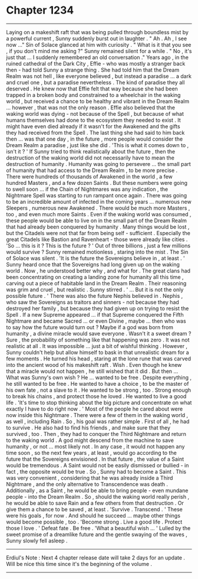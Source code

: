 
# Chapter 1234


---

Laying on a makeshift raft that was being pulled through boundless mist by a powerful current , Sunny suddenly burst out in laughter .
" Ah . Ah , I see now ..."
Sin of Solace glanced at him with curiosity .
" What is it that you see , if you don't mind me asking ?"
Sunny remained silent for a while .
" No , it's just that ... I suddenly remembered an old conversation ."
Years ago , in the ruined cathedral of the Dark City , Effie - who was mostly a stranger back then - had told Sunny a strange thing .
She had told him that the Dream Realm was not hell , like everyone believed , but instead a paradise ... a dark and cruel one , but a paradise nevertheless . The kind of paradise they all deserved .
He knew now that Effie felt that way because she had been trapped in a broken body and constrained to a wheelchair in the waking world , but received a chance to be healthy and vibrant in the Dream Realm ... however , that was not the only reason .
Effie also believed that the waking world was dying - not because of the Spell , but because of what humans themselves had done to the ecosystem they needed to exist . It might have even died already if it wasn't for the Awakened and the gifts they had received from the Spell .
The last thing she had said to him back then ... was that one day , in the future , more people would consider the Dream Realm a paradise , just like she did .
'This is what it comes down to , isn't it ? '
If Sunny tried to think realistically about the future , then the destruction of the waking world did not necessarily have to mean the destruction of humanity . Humanity was going to persevere ... the small part of humanity that had access to the Dream Realm , to be more precise .
There were hundreds of thousands of Awakened in the world , a few hundred Masters , and a few dozen Saints . But these numbers were going to swell soon ... if the Chain of Nightmares was any indication , the Nightmare Spell was starting to run rampant once again . There was going to be an incredible amount of infected in the coming years ... numerous new Sleepers , numerous new Awakened .
There would be much more Masters , too , and even much more Saints .
Even if the waking world was consumed , these people would be able to live on in the small part of the Dream Realm that had already been conquered by humanity . Many things would be lost , but the Citadels were not that far from being self - sufficient . Especially the great Citadels like Bastion and Ravenheart - those were already like cities .
'So ... this is it ? This is the future ? '
Out of three billions , just a few millions would survive ?
Sunny remained motionless , staring into the mist .
The Sin of Solace was silent .
'It is the future the Sovereigns believe in , at least . '
Sunny heard once that the Sovereigns had long given up on the waking world . Now , he understood better why , and what for . The great clans had been concentrating on creating a landing zone for humanity all this time , carving out a piece of habitable land in the Dream Realm .
Their reasoning was grim and cruel , but realistic .
Sunny stirred .
' ... But it is not the only possible future . '
There was also the future Nephis believed in .
Nephis , who saw the Sovereigns as traitors and sinners - not because they had destroyed her family , but because they had given up on trying to resist the Spell .
If a new Supreme appeared ... if that Supreme conquered the Fifth Nightmare and became Sacred ... or even Divine , maybe ... then who was to say how the future would turn out ?
Maybe if a god was born from humanity , a divine miracle would save everyone .
Wasn't it a sweet dream ?
Sure , the probability of something like that happening was zero . It was not realistic at all . It was impossible ... just a bit of wishful thinking .
However , Sunny couldn't help but allow himself to bask in that unrealistic dream for a few moments .
He turned his head , staring at the lone rune that was carved into the ancient wood of his makeshift raft .
Wish .
Even though he knew that a miracle would not happen , he still wished that it did .
But then ...
What was Sunny's own wish ?
He ... wanted to be free . Despite everything , he still wanted to be free . He wanted to have a choice , to be the master of his own fate , not a slave to it .
He wanted to be strong , too . Strong enough to break his chains , and protect those he loved .
He wanted to live a good life .
'It's time to stop thinking about the big picture and concentrate on what exactly I have to do right now . '
Most of the people he cared about were now inside this Nightmare . There were a few of them in the waking world , as well , including Rain .
So , his goal was rather simple .
First of all , he had to survive .
He also had to find his friends , and make sure that they survived , too .
Then , they had to conquer the Third Nightmare and return to the waking world .
A god might descend from the machine to save humanity , or not ... most likely not . In any case , it would not happen any time soon , so the next few years , at least , would go according to the future that the Sovereigns envisioned .
In that future , the value of a Saint would be tremendous . A Saint would not be easily dismissed or bullied - in fact , the opposite would be true .
So , Sunny had to become a Saint .
This was very convenient , considering that he was already inside a Third Nightmare , and the only alternative to Transcendence was death .
Additionally , as a Saint , he would be able to bring people - even mundane people - into the Dream Realm . So , should the waking world really perish , he would be able to save Rain and a few others from that destruction .
Or give them a chance to be saved , at least .
'Survive . Transcend . '
These were his goals , for now . And should he succeed ... maybe other things would become possible , too .
'Become strong . Live a good life . Protect those I love . '
Defeat fate .
Be free .
'What a beautiful wish ... '
Lulled by the sweet promise of a dreamlike future and the gentle swaying of the waves , Sunny slowly fell asleep .
____
Erdiul's Note : Next 4 chapter release date will take 2 days for an update . Will be nice this time since it's the beginning of the volume .

---

